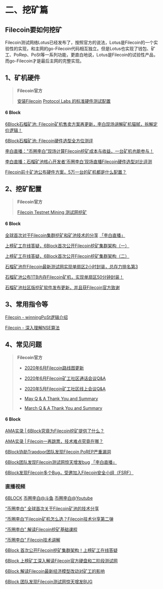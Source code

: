 # 二、挖矿篇
## Filecoin要如何挖矿
Filecoin测试网络Lotus已经发布了，按照官方的说法，Lotus是Filecoin的一个实验性的实现，和主网的go-Filecoin代码相互独立。但是Lotus也实现了钱包、矿工、PoRep、PoSt等一系列功能，更直白地说，Lotus是Filecoin的试验性产品，而go-Filecoin才是最后主网的完整实现。

## 1、矿机硬件

> **Filecoin官方**
>
> [安装Filecoin](https://docs.filecoin.io/how-to/install-filecoin/)
> [Protocol Labs 的标准硬件测试配置](https://lotu.sh/en+hardware-mining)
#### 6 Block
 [6Block石榴矿池: Filecoin矿机售卖方案再更新，李白现场讲解矿机猫腻，拆解定价逻辑！](https://6block.com/zh/news/detail/21) 
 
 [6Block石榴矿池: Filecoin硬件选型全方位测评](https://6block.com/zh/news/detail/22)
 
 [李白直播："币圈李白”现场计算Filecoin挖矿成本与收益，一台矿机也能参与！](https://www.bilibili.com/video/BV1Wv41167mX)
 
 [李白直播：石榴矿池核心开发者‘币圈李白’现场直播Filecoin硬件选型对比评测](https://www.bilibili.com/video/BV12f4y127nN)

 [Filecoin前十矿池公布硬件方案，5万一台的矿机都是什么配置？](https://mp.weixin.qq.com/s/g3_D1iw5fpeoeVZb38wngw)


## 2、挖矿配置
> **Filecoin官方**
> 
> [Filecoin Testnet Mining 测试网挖矿](https://filecoin.io/zh-cn/blog/filecoin-testnet-mining/)
#### 6 Block 
 [全球首次对于Filecoin集群挖矿和矿池技术的分享](https://mp.weixin.qq.com/s/GZv7Nn-VKAvkytyIBOaShg)
 [「李白直播」](https://www.bilibili.com/video/BV1z54y1R72a)

 [上榜矿工在线答疑，6Block首次公开Filecoin挖矿集群架构（一）](https://mp.weixin.qq.com/s/2IB_htZkdlVOTr2I_cTvZw)
 
 [上榜矿工在线答疑，6Block首次公开Filecoin挖矿集群架构（二）](https://mp.weixin.qq.com/s/ZwAHJpZ237hjjZbLRltTfA)

 [石榴矿池在Filecoin最新测试网实现单扇区2小时封装，总存力排名第3](https://mp.weixin.qq.com/s/RoeYry5y9VBeeg8FwNJPgg)

 [石榴矿池公布1TB内存Filecoin矿机，实现单扇区50分钟封装！](https://mp.weixin.qq.com/s/-g4hHEadco22MsyNMX-1kg)

 [石榴矿池社区版挖矿软件发布更新，并且获Filecoin官方致谢](https://mp.weixin.qq.com/s/Hm1R0l5I4lZt0lnlkF_osQ)

## 3、常用指令等
[Filecoin - winningPoSt逻辑介绍](https://mp.weixin.qq.com/s/IBGXCp3b-6O60kNMHfbF1A)

[Filecoin - 深入理解NSE算法](https://mp.weixin.qq.com/s/dTuKfKYiWePAA6f00hyh7w)

## 4、常见问题
> **Filecoin官方**
> 
> * [2020年6月Filecoin路线图更新](https://filecoin.io/zh-cn/blog/roadmap-update-june-2020/)
> 
> * [2020年6月Filecoin矿工社区通话会议Q&A](https://filecoin.io/zh-cn/blog/mining-community-call-thank-you/)
> 
> * [2020年5月Filecoin矿工社区线上会议Q&A](https://filecoin.io/zh-cn/blog/miner-community-call-may-2020/)
> 
> * [May Q & A Thank You and Summary](https://filecoin.io/blog/may-q-and-a-thank-you/)
> 
> * [March Q & A Thank You and Summary](https://filecoin.io/blog/march-q-and-a-thank-you/)
#### 6 Block 
[AMA实录 | 6Block究竟为Filecoin挖矿提供了什么？](https://mp.weixin.qq.com/s/8oY6p3PpjejsY0aanv62ng)

[AMA实录 | Filecoin一再跳票，技术难点究竟在哪？](https://mp.weixin.qq.com/s/p4xCE5QwHk6DLAlhRXEviQ)

[6Block协助Trapdoor团队发现Filecoin PoREP严重漏洞](https://mp.weixin.qq.com/s/hszfH6ePBCa1l-R-nkzwxQ)

[6Block团队发现Filecoin测试网惊天增发bug](https://mp.weixin.qq.com/s/qYfP3ClNwsAizA3FVUiWDw)
[「李白直播」](https://www.bilibili.com/video/BV1A5411x7nV)

[6Block发现Filecoin多个Bug，受邀加入Filecoin安全小组（FSRF）](https://mp.weixin.qq.com/s/aF70HMZA2JubSDpYJ2BJ6A)

### 直播视频
 [6BLOCK](https://space.bilibili.com/527190559?spm_id_from=333.788.b_765f7570696e666f.2) [币圈李白@斗鱼](https://www.douyu.com/8380714) [币圈李白@Youtube](https://www.youtube.com/channel/UCTlxAAF0NDEUcUgVqcxfZ4Q?reload=9)

[“币圈李白” 全球首次关于Filecoin矿池的技术分享](https://www.bilibili.com/video/BV1z54y1R72a)

[“币圈李白”Filecoin矿机怎么选？Filecoin技术分享第二弹](https://www.bilibili.com/video/BV1Af4y1S7Kf)

[“币圈李白” 解读Filecoin挖矿基础课程](https://www.bilibili.com/video/BV17C4y1a7tf)

[“币圈李白” Filecoin技术讲解](https://www.bilibili.com/video/BV1H64y1M7qj)

[6Block 首次公开Filecoin挖矿集群架构！上榜矿工在线答疑](https://www.bilibili.com/video/BV1tC4y1p7k5)

[6Block 上榜矿工深入解读Filecoin官方硬盘和二阶段测试网](https://www.bilibili.com/video/BV1gk4y1675x)

[6Block 解读Filecoin最新经济模型改动对矿工的影响](https://www.bilibili.com/video/BV115411s7o6)

[6Block 团队发现Filecoin测试网惊天增发BUG](https://www.bilibili.com/video/BV1A5411x7nV)
